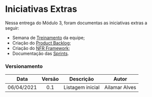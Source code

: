 # Iniciativas Extras

Nessa entrega do Módulo 3, foram documentas as iniciativas extras a seguir:

- Semana de [Treinamento](https://unbarqdsw2020-2.github.io/2020.2_G6_RocketX/#/pages/design_patterns/patterns) da equipe;
- Criação do [Product Backlog]();
- Criação do [NFR Framework]();
- Documentação das [Sprints](https://unbarqdsw2020-2.github.io/2020.2_G6_RocketX/#/pages/sprints/sprint4).

### Versionamento

|Data|Versão|Descrição|Autor|
|:--:|:----:|:-------:|:---:|
|06/04/2021| 0.1 | Listagem inicial | Ailamar Alves